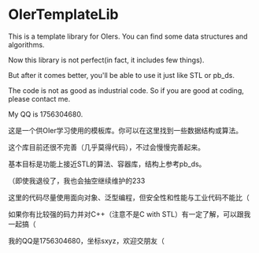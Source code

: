 # OIerTemplateLib

This is a template library for OIers. You can find some data structures and algorithms.

Now this library is not perfect(in fact, it includes few things).

But after it comes better, you'll be able to use it just like STL or pb_ds.

The code is not as good as industrial code. So if you are good at coding, please contact me.

My QQ is 1756304680.

这是一个供OIer学习使用的模板库。你可以在这里找到一些数据结构或算法。

这个库目前还很不完善（几乎莫得代码），不过会慢慢完善起来。

基本目标是功能上接近STL的算法、容器库，结构上参考pb_ds。

（即使我退役了，我也会抽空继续维护的233

这里的代码尽量使用面向对象、泛型编程，但安全性和性能与工业代码不能比（

如果你有比较强的码力并对C++（注意不是C with STL）有一定了解，可以跟我一起搞（

我的QQ是1756304680，坐标sxyz，欢迎交朋友（
